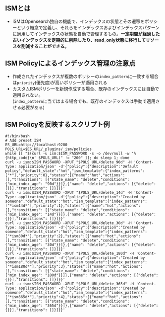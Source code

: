 ## ISMとは
- ISMはOpensearch独自の機能で、インデックスの状態とその遷移をポリシーという概念で定義し、それらをインデックスおよびインデックスパターンに適用してインデックスの状態を自動で管理するもの。**一定期間が経過した古いインデックスを定期的に削除したり、read_only状態に移行してリソースを削減することができる。**

## ISM Policyによるインデックス管理の注意点
- 作成されたインデックスが複数のポリシーの`index_pattern`に一致する場合は`priority`(優先度)が高いポリシーが適用される
- カスタムISMポリシーを新規作成する場合、既存のインデックスには自動で適用されない。  
  (`index_pattern`に当てはまる場合でも、既存のインデックスは手動で適用させる必要がある)

## ISM Policyを反映するスクリプト例
```shell
#!/bin/bash
# Add preset ISM
ES_URL=http://localhost:9200
POLS_URL=$ES_URL/_plugins/_ism/policies
while [[ "$(curl -u ism:$ISM_PASSWORD -s -o /dev/null -w '%{http_code}\n' $POLS_URL)" != "200" ]]; do sleep 1; done
curl -u ism:$ISM_PASSWORD -XPUT "$POLS_URL/delete_90d" -H 'Content-Type: application/json' -d'{"policy":{"description":"Default policy","default_state":"hot","ism_template":{"index_patterns":["*"],"priority":0},"states":[{"name":"hot","actions":[],"transitions": [{"state_name": "delete","conditions": {"min_index_age": "90d"}}]},{"name": "delete","actions": [{"delete": {}}],"transitions": []}]}}'
curl -u ism:$ISM_PASSWORD -XPUT "$POLS_URL/delete_14d" -H 'Content-Type: application/json' -d'{"policy":{"description":"Created by someone","default_state":"hot","ism_template":{"index_patterns":["*ism14d*"],"priority":1},"states":[{"name":"hot","actions":[],"transitions": [{"state_name": "delete","conditions": {"min_index_age": "14d"}}]},{"name": "delete","actions": [{"delete": {}}],"transitions": []}]}}'
curl -u ism:$ISM_PASSWORD -XPUT "$POLS_URL/delete_30d" -H 'Content-Type: application/json' -d'{"policy":{"description":"Created by someone","default_state":"hot","ism_template":{"index_patterns":["*ism30d*"],"priority":2},"states":[{"name":"hot","actions":[],"transitions": [{"state_name": "delete","conditions": {"min_index_age": "30d"}}]},{"name": "delete","actions": [{"delete": {}}],"transitions": []}]}}'
curl -u ism:$ISM_PASSWORD -XPUT "$POLS_URL/delete_180d" -H 'Content-Type: application/json' -d'{"policy":{"description":"Created by someone","default_state":"hot","ism_template":{"index_patterns":["*ism180d*"],"priority":3},"states":[{"name":"hot","actions":[],"transitions": [{"state_name": "delete","conditions": {"min_index_age": "180d"}}]},{"name": "delete","actions": [{"delete": {}}],"transitions": []}]}}'
curl -u ism:$ISM_PASSWORD -XPUT "$POLS_URL/delete_365d" -H 'Content-Type: application/json' -d'{"policy":{"description":"Created by someone","default_state":"hot","ism_template":{"index_patterns":["*ism365d*"],"priority":4},"states":[{"name":"hot","actions":[],"transitions": [{"state_name": "delete","conditions": {"min_index_age": "365d"}}]},{"name": "delete","actions": [{"delete": {}}],"transitions": []}]}}'
```